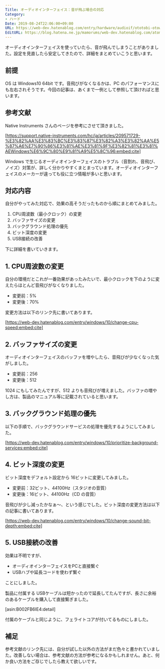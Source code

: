 ```yaml
---
Title: オーディオインターフェイス：音が飛ぶ場合の対応
Category:
- ハード
Date: 2019-08-24T22:06:00+09:00
URL: https://web-dev.hatenablog.com/entry/hardware/audioif/ototobi-otoware
EditURL: https://blog.hatena.ne.jp/mamorums/web-dev.hatenablog.com/atom/entry/17680117127209489720
---
```


オーディオインターフェイスを使っていたら、音が飛んでしまうことがありました。設定を見直したら安定してきたので、詳細をまとめていこうと思います。


## 前提
OS は Windows10 64bit です。音飛びがなくなるかは、PC のパフォーマンスにも左右されそうです。今回の記事は、あくまで一例として参照して頂ければと思います。


## 参考文献
Native Instruments さんのページを参考にさせて頂きました。

[https://support.native-instruments.com/hc/ja/articles/209571729-%E3%82%AA%E3%83%BC%E3%83%87%E3%82%A3%E3%82%AA%E5%87%A6%E7%90%86%E3%81%AE%E3%81%9F%E3%82%81%E3%81%AEWindows%E6%9C%80%E9%81%A9%E5%8C%96:embed:cite]

Windows で生じるオーディオインターフェイスのトラブル（音割れ、音飛び、ノイズ）対策が、詳しく分かりやすくまとまっています。オーディオインターフェイスのメーカーが違っても役に立つ情報が多いと思います。


## 対応内容
自分がやってみた対応で、効果の高そうだったものから順にまとめてみました。

1. CPU周波数（最小クロック）の変更
2. バッファサイズの変更
3. バックグラウンド処理の優先
4. ビット深度の変更
5. USB接続の改善

下に詳細を書いていきます。


## 1. CPU周波数の変更
自分の環境だとこれが一番効果があったみたいで、最小クロックを下のように変えたらほとんど音飛びがなくなりました。

- 変更前：5%
- 変更後：70%

変更方法は以下のリンク先に書いてあります。

[https://web-dev.hatenablog.com/entry/windows/10/change-cpu-speed:embed:cite]


## 2. バッファサイズの変更
オーディオインターフェイスのバッファを増やしたら、音飛びが少なくなった気がしました。

- 変更前：256
- 変更後：512

1024 にもしてみたんですが、512 よりも音飛びが増えました。バッファの増やし方は、製品のマニュアル等に記載されていると思います。


## 3. バックグラウンド処理の優先
以下の手順で、バックグラウンドサービスの処理を優先するようにしてみました。

[https://web-dev.hatenablog.com/entry/windows/10/prioritize-background-services:embed:cite]


## 4. ビット深度の変更
ビット深度をデフォルト設定から 16ビットに変更してみました。

- 変更前：32ビット、44100Hz（スタジオの音質）
- 変更後：16ビット、44100Hz（CD の音質）

音飛びが少し減ったかなぁ～、という感じでした。ビット深度の変更方法は以下の記事に書いてあります。

[https://web-dev.hatenablog.com/entry/windows/10/change-sound-bit-depth:embed:cite]


## 5. USB接続の改善
効果は不明ですが、

- オーディオインターフェイスをPCと直接繋ぐ
- USBハブや延長コードを使わず繋ぐ

ことにしました。

製品に付属する USBケーブルは短かったので延長してたんですが、長さに余裕のあるケーブルを購入して直接繋ぎました。

[asin:B002FB6IE4:detail]

付属のケーブルと同じように、フェライトコアが付いてるものにしました。


## 補足
参考文献のリンク先には、自分が試した以外の方法がまだ色々と書かれていました。改善しない場合は、参考文献の方法が参考になるかもしれません。あと、何か良い方法をご存じでしたら教えて欲しいです。
